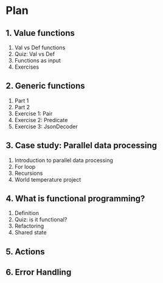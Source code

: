 # Plan

## 1. Value functions

1. Val vs Def functions
1. Quiz: Val vs Def
1. Functions as input
1. Exercises

## 2. Generic functions

1. Part 1
1. Part 2
1. Exercise 1: Pair
1. Exercise 2: Predicate
1. Exercise 3: JsonDecoder

## 3. Case study: Parallel data processing

1. Introduction to parallel data processing
1. For loop
1. Recursions
1. World temperature project

## 4. What is functional programming?

1. Definition
1. Quiz: is it functional?
1. Refactoring
1. Shared state

## 5. Actions

## 6. Error Handling
